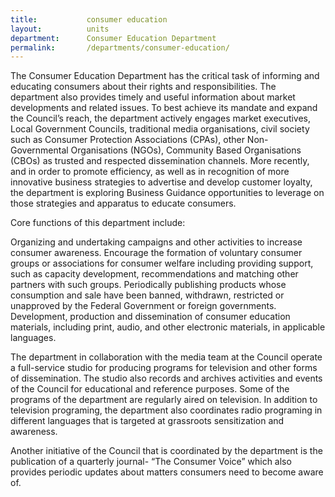 ```yaml
---
title:           consumer education
layout:          units
department:      Consumer Education Department
permalink:       /departments/consumer-education/
---
```

The Consumer Education Department has the critical task of informing and educating consumers about their rights and responsibilities. The department also provides timely and useful information about market developments and related issues. To best achieve its mandate and expand the Council’s reach, the department actively engages market executives, Local Government Councils, traditional media organisations, civil society such as Consumer Protection Associations (CPAs), other Non-Governmental Organisations (NGOs), Community Based Organisations (CBOs) as trusted and respected dissemination channels. More recently, and in order to promote efficiency, as well as in recognition of more innovative business strategies to advertise and develop customer loyalty, the department is exploring Business Guidance opportunities to leverage on those strategies and apparatus to educate consumers.

Core functions of this department include:

Organizing and undertaking campaigns and other activities to increase consumer awareness.
Encourage the formation of voluntary consumer groups or associations for consumer welfare including providing support, such as capacity development,
recommendations and matching other partners with such groups.
Periodically publishing products whose consumption and sale have been banned, withdrawn, restricted or unapproved by the Federal Government or foreign governments.
Development, production and dissemination of consumer education materials, including print, audio, and other electronic materials, in applicable languages.

The department in collaboration with the media team at the Council operate a full-service studio for producing programs for television and other forms of dissemination. The studio also records and archives activities and events of the Council for educational and reference purposes. Some of the programs of the department are regularly aired on television. In addition to television programing, the department also coordinates radio programing in different languages that is targeted at grassroots sensitization and awareness.

Another initiative of the Council that is coordinated by the department is the publication of a quarterly journal- “The Consumer Voice” which also provides periodic updates about matters consumers need to become aware of.